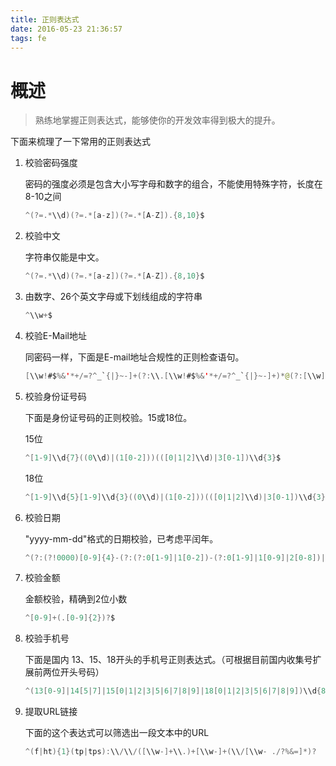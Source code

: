 ```yaml
---
title: 正则表达式
date: 2016-05-23 21:36:57
tags: fe
---
```


# 概述

> 熟练地掌握正则表达式，能够使你的开发效率得到极大的提升。

下面来梳理了一下常用的正则表达式

1. 校验密码强度

   密码的强度必须是包含大小写字母和数字的组合，不能使用特殊字符，长度在8-10之间

   ```java
   ^(?=.*\\d)(?=.*[a-z])(?=.*[A-Z]).{8,10}$
   ```

2. 校验中文

   字符串仅能是中文。

   ```java
   ^(?=.*\\d)(?=.*[a-z])(?=.*[A-Z]).{8,10}$
   ```

3. 由数字、26个英文字母或下划线组成的字符串

   ```java
   ^\\w+$
   ```

4. 校验E-Mail地址

   同密码一样，下面是E-mail地址合规性的正则检查语句。

   ```java
   [\\w!#$%&'*+/=?^_`{|}~-]+(?:\\.[\\w!#$%&'*+/=?^_`{|}~-]+)*@(?:[\\w](?:[\\w-]*[\\w])?
   ```

5. 校验身份证号码

   下面是身份证号码的正则校验。15或18位。

   15位

   ```java
   ^[1-9]\\d{7}((0\\d)|(1[0-2]))(([0|1|2]\\d)|3[0-1])\\d{3}$
   ```

   18位

   ```java
   ^[1-9]\\d{5}[1-9]\\d{3}((0\\d)|(1[0-2]))(([0|1|2]\\d)|3[0-1])\\d{3}([0-9]|X)$
   ```

6. 校验日期

   "yyyy-mm-dd"格式的日期校验，已考虑平闰年。

   ```java
   ^(?:(?!0000)[0-9]{4}-(?:(?:0[1-9]|1[0-2])-(?:0[1-9]|1[0-9]|2[0-8])|(?:0[13-9]|1[0-2])-(?:29|30)|(?:0[13578]|1[02])-31)|(?:[0-9]{2}(?:0[48]|[2468][048]|[13579][26])|(?:0[48]|[2468][048]|[13579][26])00)-02-29)$
   ```

7. 校验金额

   金额校验，精确到2位小数

   ```java
   ^[0-9]+(.[0-9]{2})?$
   ```

8. 校验手机号

   下面是国内 13、15、18开头的手机号正则表达式。（可根据目前国内收集号扩展前两位开头号码）

   ```java
   ^(13[0-9]|14[5|7]|15[0|1|2|3|5|6|7|8|9]|18[0|1|2|3|5|6|7|8|9])\\d{8}$
   ```

9. 提取URL链接

   下面的这个表达式可以筛选出一段文本中的URL

   ```java
   ^(f|ht){1}(tp|tps):\\/\\/([\\w-]+\\.)+[\\w-]+(\\/[\\w- ./?%&=]*)?
   ```
